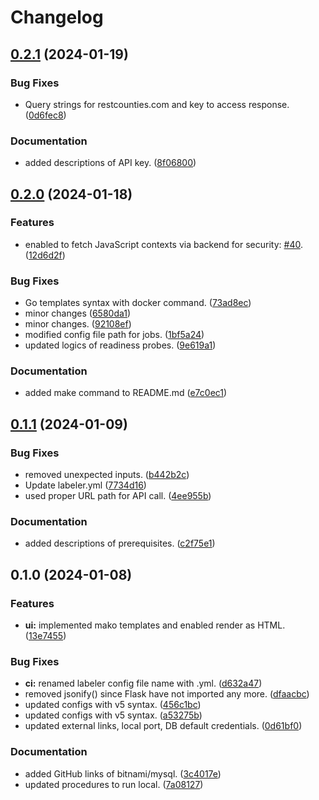 # Changelog

## [0.2.1](https://github.com/hwakabh/random-travelers/compare/v0.2.0...v0.2.1) (2024-01-19)


### Bug Fixes

* Query strings for restcounties.com and key to access response. ([0d6fec8](https://github.com/hwakabh/random-travelers/commit/0d6fec8f3530fac4400a47e3ac725561e00a3053))


### Documentation

* added descriptions of API key. ([8f06800](https://github.com/hwakabh/random-travelers/commit/8f06800b64597d7d7b326e251addbdcd091b8902))

## [0.2.0](https://github.com/hwakabh/random-travelers/compare/v0.1.1...v0.2.0) (2024-01-18)


### Features

* enabled to fetch JavaScript contexts via backend for security: [#40](https://github.com/hwakabh/random-travelers/issues/40). ([12d6d2f](https://github.com/hwakabh/random-travelers/commit/12d6d2f762431ad73736138f6034a75364f3627c))


### Bug Fixes

* Go templates syntax with docker command. ([73ad8ec](https://github.com/hwakabh/random-travelers/commit/73ad8eca4d1390ac958cfda8ffd4e05d6f23cfd5))
* minor changes ([6580da1](https://github.com/hwakabh/random-travelers/commit/6580da1a9f0c07344612e4651e8e30f323934291))
* minor changes. ([92108ef](https://github.com/hwakabh/random-travelers/commit/92108ef78a5b295852ca12546caea3bc63ee9e54))
* modified config file path for jobs. ([1bf5a24](https://github.com/hwakabh/random-travelers/commit/1bf5a24d6f080c5fb01b5278588fa9bef8cd64c9))
* updated logics of readiness probes. ([9e619a1](https://github.com/hwakabh/random-travelers/commit/9e619a19ca09382710586af1a495d91e55dff1d3))


### Documentation

* added make command to README.md ([e7c0ec1](https://github.com/hwakabh/random-travelers/commit/e7c0ec1486e865c6c8a3ca68cda5482be47e7bb5))

## [0.1.1](https://github.com/hwakabh/random-travelers/compare/v0.1.0...v0.1.1) (2024-01-09)


### Bug Fixes

* removed unexpected inputs. ([b442b2c](https://github.com/hwakabh/random-travelers/commit/b442b2c86c8c68ca82718063d4003bfe46ab4c05))
* Update labeler.yml ([7734d16](https://github.com/hwakabh/random-travelers/commit/7734d16e689b4f4eff50aaecd78a238f9dec6b4b))
* used proper URL path for API call. ([4ee955b](https://github.com/hwakabh/random-travelers/commit/4ee955b3e1c43f59154917386103badde36ca3f7))


### Documentation

* added descriptions of prerequisites. ([c2f75e1](https://github.com/hwakabh/random-travelers/commit/c2f75e1a67fd7d1340c10b1a0722b217295f842f))

## 0.1.0 (2024-01-08)


### Features

* **ui:** implemented mako templates and enabled render as HTML. ([13e7455](https://github.com/hwakabh/random-travelers/commit/13e745538a789bc3aed39458c173f0365ae55271))


### Bug Fixes

* **ci:** renamed labeler config file name with .yml. ([d632a47](https://github.com/hwakabh/random-travelers/commit/d632a47fe2badf675d5e19fc577623caf65824b0))
* removed jsonify() since Flask have not imported any more. ([dfaacbc](https://github.com/hwakabh/random-travelers/commit/dfaacbc28ae4a0c844ecf73247a79cf4e701411c))
* updated configs with v5 syntax. ([456c1bc](https://github.com/hwakabh/random-travelers/commit/456c1bcdd43c5f6e6980f10fcb64c22feca6de6c))
* updated configs with v5 syntax. ([a53275b](https://github.com/hwakabh/random-travelers/commit/a53275b829b077f77a058f140da74a81fad5e1a1))
* updated external links, local port, DB default credentials. ([0d61bf0](https://github.com/hwakabh/random-travelers/commit/0d61bf0df951363d33f617dddbd8b4462cddd319))


### Documentation

* added GitHub links of bitnami/mysql. ([3c4017e](https://github.com/hwakabh/random-travelers/commit/3c4017e30723028454081dcdc3816f273c87a9f9))
* updated procedures to run local. ([7a08127](https://github.com/hwakabh/random-travelers/commit/7a0812750537b772206b2fd9a5962ed6b9ab2ef3))
